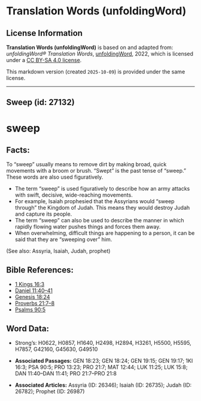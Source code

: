 # Translation Words (unfoldingWord)

## License Information

**Translation Words (unfoldingWord)** is based on and adapted from: _unfoldingWord® Translation Words_, [unfoldingWord](https://unfoldingword.org/utw), 2022, which is licensed under a [CC BY-SA 4.0 license](https://creativecommons.org/licenses/by-sa/4.0/legalcode.en).

This markdown version (created `2025-10-09`) is provided under the same license.



--------------------------------

## Sweep (id: 27132)

sweep
=====

Facts:
------

To “sweep” usually means to remove dirt by making broad, quick movements with a broom or brush. “Swept” is the past tense of “sweep.” These words are also used figuratively.

* The term “sweep” is used figuratively to describe how an army attacks with swift, decisive, wide\-reaching movements.
* For example, Isaiah prophesied that the Assyrians would “sweep through” the Kingdom of Judah. This means they would destroy Judah and capture its people.
* The term “sweep” can also be used to describe the manner in which rapidly flowing water pushes things and forces them away.
* When overwhelming, difficult things are happening to a person, it can be said that they are “sweeping over” him.

(See also: Assyria, Isaiah, Judah, prophet)

Bible References:
-----------------

* [1 Kings 16:3](https://ref.ly/1Kgs16:3)
* [Daniel 11:40–41](https://ref.ly/Dan11:40-Dan11:41)
* [Genesis 18:24](https://ref.ly/Gen18:24)
* [Proverbs 21:7–8](https://ref.ly/Prov21:7-Prov21:8)
* [Psalms 90:5](https://ref.ly/Ps90:5)

Word Data:
----------

* Strong’s: H0622, H0857, H1640, H2498, H2894, H3261, H5500, H5595, H7857, G42160, G45630, G49510

* **Associated Passages:** GEN 18:23; GEN 18:24; GEN 19:15; GEN 19:17; 1KI 16:3; PSA 90:5; PRO 13:23; PRO 21:7; MAT 12:44; LUK 11:25; LUK 15:8; DAN 11:40–DAN 11:41; PRO 21:7–PRO 21:8
* **Associated Articles:** Assyria (ID: 26346); Isaiah (ID: 26735); Judah (ID: 26782); Prophet (ID: 26987)

